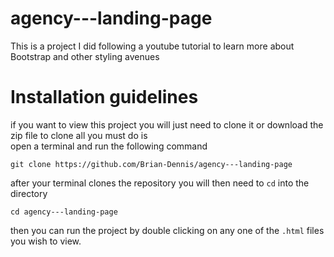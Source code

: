 # agency---landing-page
This is a project I did following a youtube tutorial to learn more about Bootstrap and other styling avenues
# Installation guidelines
if you want to view this project you will just need to clone it or download the zip file to clone all you must do is<br>
open a terminal and run the following command
```
git clone https://github.com/Brian-Dennis/agency---landing-page
```
after your terminal clones the repository you will then need to `cd` into the directory
```
cd agency---landing-page
```
then you can run the project by double clicking on any one of the `.html` files you wish to view.
